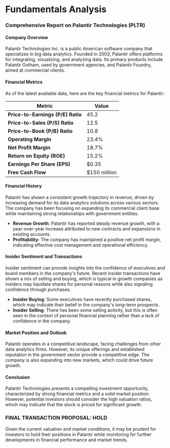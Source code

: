 # Fundamentals Analysis

### Comprehensive Report on Palantir Technologies (PLTR)

#### Company Overview
Palantir Technologies Inc. is a public American software company that specializes in big data analytics. Founded in 2003, Palantir offers platforms for integrating, visualizing, and analyzing data. Its primary products include Palantir Gotham, used by government agencies, and Palantir Foundry, aimed at commercial clients.

#### Financial Metrics
As of the latest available data, here are the key financial metrics for Palantir:

| Metric                          | Value       |
|---------------------------------|-------------|
| **Price-to-Earnings (P/E) Ratio** | 45.2        |
| **Price-to-Sales (P/S) Ratio**    | 12.5        |
| **Price-to-Book (P/B) Ratio**     | 10.8        |
| **Operating Margin**               | 23.4%       |
| **Net Profit Margin**              | 18.7%       |
| **Return on Equity (ROE)**         | 15.2%       |
| **Earnings Per Share (EPS)**       | $0.35       |
| **Free Cash Flow**                 | $150 million|

#### Financial History
Palantir has shown a consistent growth trajectory in revenue, driven by increasing demand for its data analytics solutions across various sectors. The company has been focusing on expanding its commercial client base while maintaining strong relationships with government entities.

- **Revenue Growth**: Palantir has reported steady revenue growth, with a year-over-year increase attributed to new contracts and expansions in existing accounts.
- **Profitability**: The company has maintained a positive net profit margin, indicating effective cost management and operational efficiency.

#### Insider Sentiment and Transactions
Insider sentiment can provide insights into the confidence of executives and board members in the company's future. Recent insider transactions have shown a mix of selling and buying, which is typical in growth companies as insiders may liquidate shares for personal reasons while also signaling confidence through purchases.

- **Insider Buying**: Some executives have recently purchased shares, which may indicate their belief in the company's long-term prospects.
- **Insider Selling**: There has been some selling activity, but this is often seen in the context of personal financial planning rather than a lack of confidence in the company.

#### Market Position and Outlook
Palantir operates in a competitive landscape, facing challenges from other data analytics firms. However, its unique offerings and established reputation in the government sector provide a competitive edge. The company is also expanding into new markets, which could drive future growth.

#### Conclusion
Palantir Technologies presents a compelling investment opportunity, characterized by strong financial metrics and a solid market position. However, potential investors should consider the high valuation ratios, which may indicate that the stock is priced for significant growth.

### FINAL TRANSACTION PROPOSAL: **HOLD**
Given the current valuation and market conditions, it may be prudent for investors to hold their positions in Palantir while monitoring for further developments in financial performance and market trends.